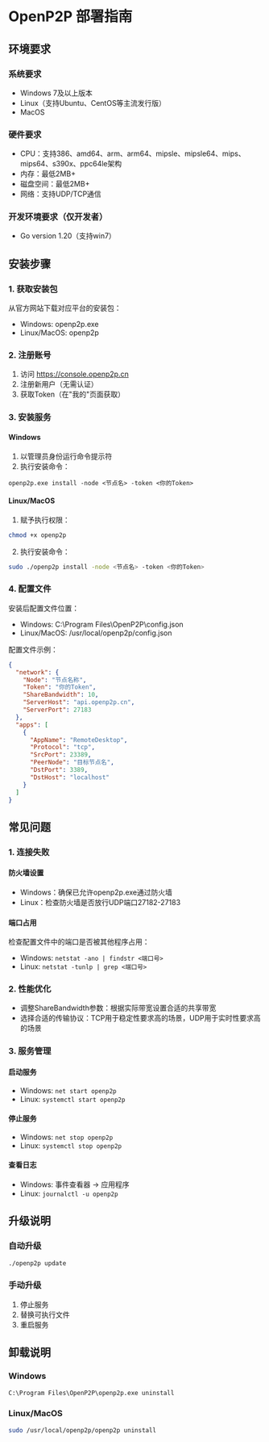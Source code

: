 # OpenP2P 部署指南

## 环境要求

### 系统要求
- Windows 7及以上版本
- Linux（支持Ubuntu、CentOS等主流发行版）
- MacOS

### 硬件要求
- CPU：支持386、amd64、arm、arm64、mipsle、mipsle64、mips、mips64、s390x、ppc64le架构
- 内存：最低2MB+
- 磁盘空间：最低2MB+
- 网络：支持UDP/TCP通信

### 开发环境要求（仅开发者）
- Go version 1.20（支持win7）

## 安装步骤

### 1. 获取安装包

从官方网站下载对应平台的安装包：
- Windows: openp2p.exe
- Linux/MacOS: openp2p

### 2. 注册账号

1. 访问 https://console.openp2p.cn
2. 注册新用户（无需认证）
3. 获取Token（在"我的"页面获取）

### 3. 安装服务

#### Windows
1. 以管理员身份运行命令提示符
2. 执行安装命令：
```
openp2p.exe install -node <节点名> -token <你的Token>
```

#### Linux/MacOS
1. 赋予执行权限：
```bash
chmod +x openp2p
```
2. 执行安装命令：
```bash
sudo ./openp2p install -node <节点名> -token <你的Token>
```

### 4. 配置文件

安装后配置文件位置：
- Windows: C:\Program Files\OpenP2P\config.json
- Linux/MacOS: /usr/local/openp2p/config.json

配置文件示例：
```json
{
  "network": {
    "Node": "节点名称",
    "Token": "你的Token",
    "ShareBandwidth": 10,
    "ServerHost": "api.openp2p.cn",
    "ServerPort": 27183
  },
  "apps": [
    {
      "AppName": "RemoteDesktop",
      "Protocol": "tcp",
      "SrcPort": 23389,
      "PeerNode": "目标节点名",
      "DstPort": 3389,
      "DstHost": "localhost"
    }
  ]
}
```

## 常见问题

### 1. 连接失败

#### 防火墙设置
- Windows：确保已允许openp2p.exe通过防火墙
- Linux：检查防火墙是否放行UDP端口27182-27183

#### 端口占用
检查配置文件中的端口是否被其他程序占用：
- Windows: `netstat -ano | findstr <端口号>`
- Linux: `netstat -tunlp | grep <端口号>`

### 2. 性能优化

- 调整ShareBandwidth参数：根据实际带宽设置合适的共享带宽
- 选择合适的传输协议：TCP用于稳定性要求高的场景，UDP用于实时性要求高的场景

### 3. 服务管理

#### 启动服务
- Windows: `net start openp2p`
- Linux: `systemctl start openp2p`

#### 停止服务
- Windows: `net stop openp2p`
- Linux: `systemctl stop openp2p`

#### 查看日志
- Windows: 事件查看器 -> 应用程序
- Linux: `journalctl -u openp2p`

## 升级说明

### 自动升级
```bash
./openp2p update
```

### 手动升级
1. 停止服务
2. 替换可执行文件
3. 重启服务

## 卸载说明

### Windows
```cmd
C:\Program Files\OpenP2P\openp2p.exe uninstall
```

### Linux/MacOS
```bash
sudo /usr/local/openp2p/openp2p uninstall
```